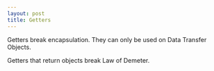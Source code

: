 ```yaml
---
layout: post
title: Getters
---
```

Getters break encapsulation. They can only be used on Data Transfer Objects.

Getters that return objects break Law of Demeter.
